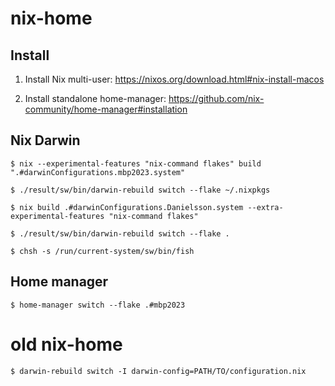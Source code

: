 # nix-home

## Install

1. Install Nix multi-user: https://nixos.org/download.html#nix-install-macos

2. Install standalone home-manager: https://github.com/nix-community/home-manager#installation

## Nix Darwin

`$ nix --experimental-features "nix-command flakes" build ".#darwinConfigurations.mbp2023.system"`

`$ ./result/sw/bin/darwin-rebuild switch --flake ~/.nixpkgs`

`$ nix build .#darwinConfigurations.Danielsson.system --extra-experimental-features "nix-command flakes"`

`$ ./result/sw/bin/darwin-rebuild switch --flake .`

`$ chsh -s /run/current-system/sw/bin/fish`

## Home manager

`$ home-manager switch --flake .#mbp2023`

# old nix-home

`$ darwin-rebuild switch -I darwin-config=PATH/TO/configuration.nix`


